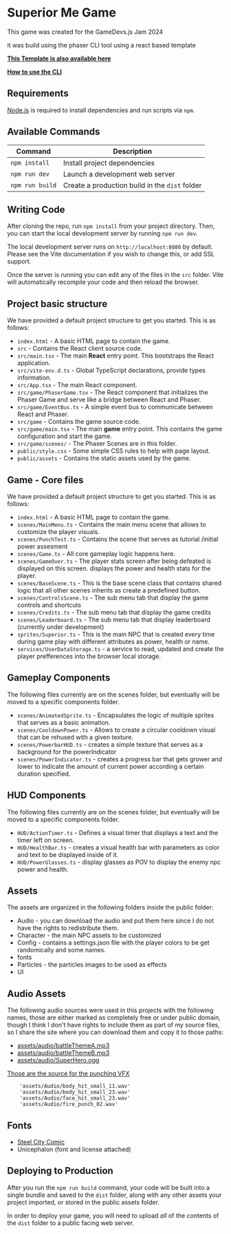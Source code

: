 # Superior Me Game

This game was created for the GameDevs.js Jam 2024

it was build using the phaser CLI tool using a react based template

**[This Template is also available here](https://github.com/phaserjs/template-react)**

**[How to use the CLI](https://phaser.io/tutorials/create-game-app)**
## Requirements

[Node.js](https://nodejs.org) is required to install dependencies and run scripts via `npm`.

## Available Commands

| Command | Description |
|---------|-------------|
| `npm install` | Install project dependencies |
| `npm run dev` | Launch a development web server |
| `npm run build` | Create a production build in the `dist` folder |

## Writing Code

After cloning the repo, run `npm install` from your project directory. Then, you can start the local development server by running `npm run dev`.

The local development server runs on `http://localhost:8080` by default. Please see the Vite documentation if you wish to change this, or add SSL support.

Once the server is running you can edit any of the files in the `src` folder. Vite will automatically recompile your code and then reload the browser.

## Project basic structure

We have provided a default project structure to get you started. This is as follows:

- `index.html` - A basic HTML page to contain the game.
- `src` - Contains the React client source code.
- `src/main.tsx` - The main **React** entry point. This bootstraps the React application.
- `src/vite-env.d.ts` - Global TypeScript declarations, provide types information.
- `src/App.tsx` - The main React component.
- `src/game/PhaserGame.tsx` - The React component that initializes the Phaser Game and serve like a bridge between React and Phaser.
- `src/game/EventBus.ts` - A simple event bus to communicate between React and Phaser.
- `src/game` - Contains the game source code.
- `src/game/main.tsx` - The main **game** entry point. This contains the game configuration and start the game.
- `src/game/scenes/` - The Phaser Scenes are in this folder.
- `public/style.css` - Some simple CSS rules to help with page layout.
- `public/assets` - Contains the static assets used by the game.

## Game - Core files

We have provided a default project structure to get you started. This is as follows:

- `index.html` - A basic HTML page to contain the game.
- `scenes/MainMenu.ts` - Contains the main menu scene that allows to customize the player visuals.
- `scenes/PunchTest.ts` - Contains the scene that serves as tutorial /initial power assesment
-  `scenes/Game.ts` - All core gameplay logic happens here.
- `scenes/GameOver.ts` - The player stats screen after being defeated is displayed on this screen. displays the power and health stats for the player.
-  `scenes/BaseScene.ts` - This is the base scene class that contains shared logic that all other scenes inherits as create a predefined button.
-  `scenes/ControlsScene.ts` - The sub menu tab that display the game controls and shortcuts
-  `scenes/Credits.ts` - The sub menu tab that display the game credits
-  `scenes/Leaderboard.ts` - The sub menu tab that display leaderboard (currently under development)
-  `sprites/Superior.ts` - This is the main NPC that is created every time during game play with different attributes as power, health or name.
-  `services/UserDataStorage.ts` - a service to read, updated and create the player prefferences into the browser local storage. 
## Gameplay Components
The following files currently are on the scenes folder, but eventually will be moved to a specific components folder.

-  `scenes/AnimatedSprite.ts` - Encapsulates the logic of multiple sprites that serves as a basic animation.
-  `scenes/CooldownPower.ts` - Allows to create a circular cooldown visual that can be rehused with a given texture.
-  `scenes/PowerbarHUD.ts` - creates a simple texture that serves as a background for the powerIndicator
-  `scenes/PowerIndicator.ts` - creates a progress bar that gets grower and lower to indicate the amount of current power according a certain duration specified.

## HUD Components
The following files currently are on the scenes folder, but eventually will be moved to a specific components folder.

-  `HUD/ActionTimer.ts` - Defines a visual timer that displays a text and the timer left on screen.
-  `HUD/HealthBar.ts` - creates a visual health bar with parameters as color and text to be displayed inside of it.
-  `HUD/PowerGlasses.ts` - display glasses as POV to display the enemy npc power and health.

## Assets
The assets are organized in the following folders inside the public folder:

- Audio - you can download the audio and put them here since I do not have the rights to redistribute them.
- Character - the main NPC assets to be customized
- Config - contains a settings.json file with the player colors to be get randomically and some names.
- fonts
- Particles - the particles images to be used as effects
- UI  

## Audio Assets
The following audio sources were used in this projects with the following names, those are either marked as completely free or under public domain, though I think I don't have rights to include them as part of my source files, so I share the site where you can download them and copy it to those paths:

- [assets/audio/battleThemeA.mp3](https://opengameart.org/content/battle-theme-a)
- [assets/audio/battleThemeB.mp3](https://opengameart.org/content/battle-theme-b-for-rpg)
- [assets/audio/SuperHero.ogg](https://opengameart.org/content/adventure-theme)


[Those are the source for the punching VFX](https://danielsoundsgood.itch.io/free-deadly-kombat-sound-effects)

        'assets/Audio/body_hit_small_11.wav'
        'assets/Audio/body_hit_small_23.wav'
        'assets/Audio/face_hit_small_23.wav'
        'assets/Audio/fire_punch_02.wav'

## Fonts
- [Steel City Comic](https://www.1001fonts.com/steel-city-comic-font.html)
- Unicephalon (font and license attached)



## Deploying to Production

After you run the `npm run build` command, your code will be built into a single bundle and saved to the `dist` folder, along with any other assets your project imported, or stored in the public assets folder.

In order to deploy your game, you will need to upload *all* of the contents of the `dist` folder to a public facing web server.


